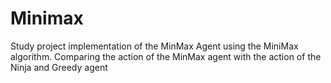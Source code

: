 # Minimax
Study project implementation of the MinMax Agent using the MiniMax algorithm. 
Comparing the action of the MinMax agent with the action of the Ninja and Greedy agent
